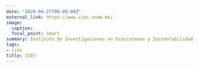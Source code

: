 ```yaml
---
date: "2020-04-27T00:00:00Z"
external_link: https://www.iies.unam.mx/
image:
  caption: 
  focal_point: Smart
summary: Instituto de Investigaciones en Ecosistemas y Sustentabilidad.
tags:
- iies
title: IIES
---
```

